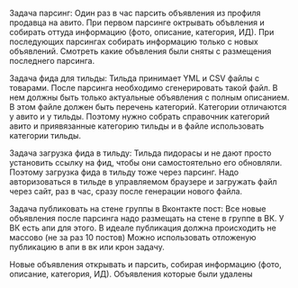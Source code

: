 Задача парсинг: 
Один раз в час парсить объявления из профиля продавца на авито.
При первом парсинге октрывать объвления и собирать оттуда информацию (фото, описание, категория, ИД). 
При последующих парсингах собирать информацию только с новых объявлений. 
Смотреть какие объвления были сняты с размещения последнего парсинга. 

Задача фида для тильды:
Тильда принимает YML и CSV файлы с товарами. После парсинга необходимо сгенерировать такой файл. 
В нем должны быть только актуальные объявления с полным описанием.
В этом файле должен быть перечень категорий. Категории отличаются у авито и у тильды.
Поэтому нужно собрать справочник категорий авито и приявязанные категорию тильды и 
в файле использовать категории тильды.

Задача загрузка фида в тильду:
Тильда пидорасы и не дают просто установить ссылку на фид, чтобы они самостоятельно его обновляли.
Поэтому загрузка фида в тильду тоже через парсинг. Надо авторизоваться в тильде в управляемом браузере
и загружать файл через сайт, раз в час, сразу после генерации нового файла.

Задача публиковать на стене группы в Вконтакте пост:
Все новые объявления после парсинга надо размещать на стене в группе в ВК.
У ВК есть апи для этого. В идеале публикация должна происходить не массово (не за раз 10 постов)
Можно использовать отложеную публикацию в апи в вк или крон задачу.







Новые объявления открывать и парсить, собирая информацию (фото, описание, категория, ИД). 
Объявления которые были удалены

